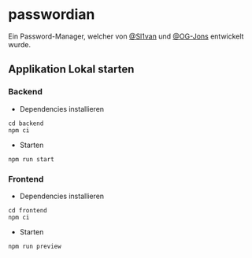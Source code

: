 # passwordian
Ein Password-Manager, welcher von [@Sl1van](https://github.com/Sl1van) und [@OG-Jons](https://github.com/OG-Jons) entwickelt wurde.
## Applikation Lokal starten
### Backend

- Dependencies installieren

```
cd backend
npm ci
```

- Starten

```
npm run start
```

### Frontend

- Dependencies installieren

```
cd frontend
npm ci
```

- Starten

```
npm run preview
```
